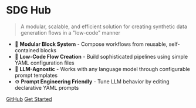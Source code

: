 # SDG Hub

> A modular, scalable, and efficient solution for creating synthetic data generation flows in a "low-code" manner

- 🧩 **Modular Block System** - Compose workflows from reusable, self-contained blocks
- 🚀 **Low-Code Flow Creation** - Build sophisticated pipelines using simple YAML configuration files
- 🤖 **LLM-Agnostic** - Works with any language model through configurable prompt templates
- ⚙️ **Prompt Engineering Friendly** - Tune LLM behavior by editing declarative YAML prompts

[GitHub](https://github.com/Red-Hat-AI-Innovation-Team/sdg_hub)
[Get Started](quick-start.md)